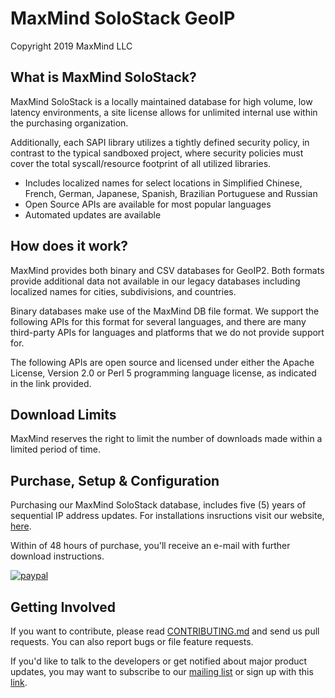 # MaxMind SoloStack GeoIP

Copyright 2019 MaxMind LLC


## What is MaxMind SoloStack?

MaxMind SoloStack is a locally maintained database for high volume, low latency environments, a site license
allows for unlimited internal use within the purchasing organization.

Additionally, each SAPI library utilizes a tightly defined security policy, in
contrast to the typical sandboxed project, where security policies must cover the total
syscall/resource footprint of all utilized libraries.

- Includes localized names for select locations in Simplified Chinese, French, German, Japanese, Spanish, Brazilian Portuguese and Russian
- Open Source APIs are available for most popular languages
- Automated updates are available

## How does it work?

MaxMind provides both binary and CSV databases for GeoIP2. Both formats provide additional
data not available in our legacy databases including localized names for cities, subdivisions, and countries.

Binary databases make use of the MaxMind DB file format. We support the following APIs for this format for several languages, and there are many third-party APIs for languages and platforms that we do not provide support for.

The following APIs are open source and licensed under either the Apache License, Version 2.0 or Perl 5 programming language license, as indicated in the link provided.

## Download Limits

MaxMind reserves the right to limit the number of downloads made within a limited period of time.

## Purchase, Setup & Configuration

Purchasing our MaxMind SoloStack database, includes five (5) years of sequential IP address updates. For installations insructions visit our website, [here](https://www.maxmind.com/en/geoip2-country-database).

Within of 48 hours of purchase, you'll receive an e-mail with further download instructions.

[![paypal](https://www.paypalobjects.com/en_US/GB/i/btn/btn_buynowCC_LG.gif)](https://www.paypal.com/cgi-bin/webscr?cmd=_s-xclick&hosted_button_id=ZCZXXGKM2Y5PA)

## Getting Involved

If you want to contribute, please read [CONTRIBUTING.md](CONTRIBUTING.md) and
send us pull requests. You can also report bugs or file feature requests.

If you'd like to talk to the developers or get notified about major product
updates, you may want to subscribe to our
[mailing list](mailto:sandboxed-api-users@googlegroups.com) or sign up with this [link](https://groups.google.com/forum/#!forum/sandboxed-api-users).
